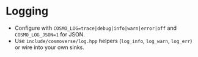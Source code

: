 
# Logging
- Configure with `COSMO_LOG=trace|debug|info|warn|error|off` and `COSMO_LOG_JSON=1` for JSON.
- Use `include/cosmoverse/log.hpp` helpers (`log_info`, `log_warn`, `log_err`) or wire into your own sinks.
